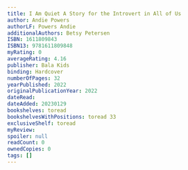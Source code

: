 ```yaml
---
title: I Am Quiet A Story for the Introvert in All of Us
author: Andie Powers
authorLF: Powers Andie
additionalAuthors: Betsy Petersen
ISBN: 1611809843
ISBN13: 9781611809848
myRating: 0
averageRating: 4.16
publisher: Bala Kids
binding: Hardcover
numberOfPages: 32
yearPublished: 2022
originalPublicationYear: 2022
dateRead: 
dateAdded: 20230129
bookshelves: toread
bookshelvesWithPositions: toread 33
exclusiveShelf: toread
myReview: 
spoiler: null
readCount: 0
ownedCopies: 0
tags: []
---
```


